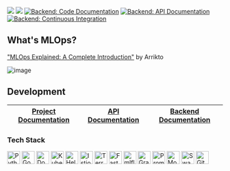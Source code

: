 

![](https://github.com/MLOps-KNDS/devops/actions/workflows/terraform.yaml/badge.svg)
![](https://github.com/MLOps-KNDS/devops/actions/workflows/deployment.yaml/badge.svg)
[![Backend: Code Documentation](https://github.com/MLOps-KNDS/backend/actions/workflows/code-documentation.yaml/badge.svg)](https://github.com/MLOps-KNDS/backend/actions/workflows/code-documentation.yaml)
[![Backend: API Documentation](https://github.com/MLOps-KNDS/backend/actions/workflows/api-documentation.yaml/badge.svg)](https://github.com/MLOps-KNDS/backend/actions/workflows/api-documentation.yaml)
[![Backend: Continuous Integration](https://github.com/MLOps-KNDS/backend/actions/workflows/CI.yaml/badge.svg)](https://github.com/MLOps-KNDS/backend/actions/workflows/CI.yaml)

## What's MLOps?

["MLOps Explained: A Complete Introduction"](https://www.arrikto.com/mlops-explained/) by Arrikto

![image](https://github.com/TyroML/.github/assets/30211831/9fabc451-a213-473a-abae-1f8f9116f902)


## Development

| [Project Documentation](https://tyroml.github.io/) | [API Documentation](https://tyroml.github.io/backend-swagger/) | [Backend Documentation](https://tyroml.github.io/backend/) |
|-------|-------|-------|

### Tech Stack

<p float="left">
  <img height=30 alt="Python" src="https://img.shields.io/badge/python-3670A0?style=for-the-badge&logo=python&logoColor=ffdd54" />
  <img height=30 alt="Google Cloud" src="https://img.shields.io/badge/Google%20Cloud-%234285F4.svg?style=for-the-badge&logo=google-cloud&logoColor=white" />
  <img height=30 alt="Docker" src="https://img.shields.io/badge/docker-%230db7ed.svg?style=for-the-badge&logo=docker&logoColor=white" />
  <img height=30 alt="Kubernetes" src="https://img.shields.io/badge/kubernetes-%23326ce5.svg?style=for-the-badge&logo=kubernetes&logoColor=white" />
  <img height=30 alt="Helm" src="https://img.shields.io/badge/helm-0F1689?style=for-the-badge&logo=istio&logoColor=white">
  <img height=30 alt="Istio" src="https://img.shields.io/badge/Istio-466BB0?style=for-the-badge&logo=istio&logoColor=white">
  <img height=30 alt="Terraform" src="https://img.shields.io/badge/terraform-%235835CC.svg?style=for-the-badge&logo=terraform&logoColor=white" />
  <img height=30 alt="FastAPI" src="https://img.shields.io/badge/FastAPI-005571?style=for-the-badge&logo=fastapi" />
  <img height=30 alt="mlflow" src="https://img.shields.io/badge/mlflow-%23d9ead3.svg?style=for-the-badge&logo=numpy&logoColor=blue" />
  <img height=30 alt="Grafana" src="https://img.shields.io/badge/grafana-%23F46800.svg?style=for-the-badge&logo=grafana&logoColor=white" />
  <img height=30 alt="Prometheus" src="https://img.shields.io/badge/prometheus-E6522C?style=for-the-badge&logo=prometheus&logoColor=white" />
  <img height=30 alt="MongoDB" src="https://img.shields.io/badge/MongoDB-%234ea94b.svg?style=for-the-badge&logo=mongodb&logoColor=white" />
  <img height=30 alt="Swagger" src="https://img.shields.io/badge/-Swagger-%23Clojure?style=for-the-badge&logo=swagger&logoColor=white" />
  <img height=30 alt="GitHub Actions" src="https://img.shields.io/badge/github%20actions-%232671E5.svg?style=for-the-badge&logo=githubactions&logoColor=white" />
</p>
